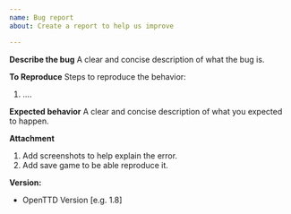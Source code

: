 ```yaml
---
name: Bug report
about: Create a report to help us improve

---
```


**Describe the bug**
A clear and concise description of what the bug is.

**To Reproduce**
Steps to reproduce the behavior:
1. ....

**Expected behavior**
A clear and concise description of what you expected to happen.

**Attachment**
1. Add screenshots to help explain the error.
2. Add save game to be able reproduce it.

**Version:**
 - OpenTTD Version [e.g. 1.8]
